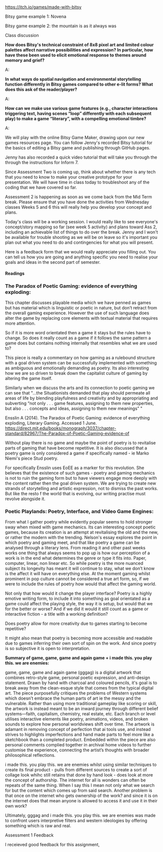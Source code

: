 

https://itch.io/games/made-with-bitsy


Bitsy game example 1: Novena




Bitsy game example 2: the mountain is as it always was



Class discussion

**How does Bitsy's technical constraint of 8x8 pixel art and limited colour palettes affect narrative possibilities and expression? In particular, how have these been used to elicit emotional response to themes around memory and grief?**

A: 


**In what ways do spatial navigation and environmental storytelling function differently in Bitsy games compared to other e-lit forms? What does this ask of the reader/player?**

A: 

**How can we make use various game features (e.g., character interactions triggering text, having scenes “loop” differently with each subsequent play) to make a game “literary”, with a compelling emotional timbre?**

A: 


We will play with the online Bitsy Game Maker, drawing upon our new games resources page. You can follow Jenny's recorded Bitsy tutorial for the basics of editing a Bitsy game and publishing through GitHub pages.

Jenny has also recorded a quick video tutorial that will take you through the through the instructions for Inform 7.

Since Assessment Two is coming up, think about whether there is any tech that you need to know to make your creative prototype for your presentation. We will have time in class today to troubleshoot any of the coding that we have covered so far.

Assessment 2 is happening as soon as we come back from the Mid Term break. Please ensure that you have done the activities from Wednesday classes Weeks 5 and 6 this will really help you develop your concept and plans.

Today's class will be a working session. I would really like to see everyone's concept/story mapping so far (see week 5 activity) and plans toward Ass 2, including an achievable list of things to do over the break. Jenny and I won't be available for trouble shooting as we will be on leave so it's important you plan out what you need to do and contingencies for what you will present.

Here is a feedback form that we would really appreciate you filling out. You can tell us how you are going and anything specific you need to realise your goals and ideas in the second part of semester.

#### Readings

### **The Paradox of Poetic Gaming: evidence of everything exploding:** 

This chapter discusses playable media which we have penned as games but has material which is linguistic or poetic in nature, but don’t retract from the overall gaming experience. However the use of such language does alter the game by replacing core elements  with textual material that requires more attention. 

So if it is more word orientated then a game it stays but the rules have to change. So does it really count as a game if it follows the same pattern a game does but contains nothing internally that resembles what we are used to?

This piece is really a commentary on how gaming as a rulebound structure with a goal driven system can be successfully implemented with something as ambiguous and emotionally demanding as poetry. Its also interesting how we are so driven to break down the capitalist culture of gaming by altering the game itself.

Similarly when we discuss the arts and its connection to poetic gaming we can see that
"…the Situationists demanded that play should permeate all areas of life by blending playfulness and creativity and by appropriating and subverting “not only . . . game features, assigning to them new properties, but also . . . concepts and ideas, assigning to them new meanings” "

Ensslin A (2014). The Paradox of Poetic Gaming: evidence of everything exploding, Literary Gaming. Accessed 1 June. https://direct.mit.edu/books/monograph/3037/chapter-standard/82967/The-Paradox-of-Poetic-Gaming-evidence-of

Without play there is no game and maybe the point of poetry is to revitalise parts of gaming that have become repetitive. It is also discussed that a poetry game is only considered a game if specifically named - ie Marko Niemi's piece Stud poetry. 

For specifically Ensslin uses EoEE as a marker for this revolution. She believes that the existence of such games - poetry and gaming mechanics is not to ruin the gaming form but to have viewers engage more deeply with the content rather then the goal driven system. We are trying to create new strands of storytelling and artistic expression, not to dismiss the past works. But like the resto f the world that is evolving, our writing practise must revolve alongside it.

### **Poetic Playlands: Poetry, Interface, and Video Game Engines:**

From what I gather poetry while evidently popular seems to hold stronger sway when mixed with game mechanics. Its can interesting concept poetic games, because its creation is an attempt at revitalising the old and the new, or rather the modern with the trending. Nelson's essay explores the point in which poetry and gaming meet, and that like poetry a game can be analysed through a literary lens. From reading it and other past weeks works one thing that always seems to pop up is how our perception of a work is in the end what determines the genre or type it fits into. Paper, computer, linear, non linear etc. So while poetry is the more nuanced subject its longevity has meant it will continue to stay, what we don’t know is the affect it will have on everything else. At the moment gaming whilst prominent in pop culture cannot be considered a true art form, so, if we were to include the rules of poetry how would that affect the gaming world.

Not only that how would it change the player interface? Poetry is a highly emotive writing form, to include it into something as goal orientated as a game could affect the playing style, the way it is setup, but would that we for the better or worse? And if we did it would it still count as a game or interactive fiction - a title with a working definition?


Does poetry allow for more creativity due to games starting to become repetitive? 

It might also mean that poetry is becoming more accessible and readable due to games inferring their own sort of spin on the work. And since poetry is so subjective it is open to interpretation.

**Summary of game, game, game and again game + i made this. you play this. we are enemies:** 

game, game, game and again game (gggag) is a digital artwork that combines retro-style game, personal poetic expression, and anti-design statement. Drawn by hand with charcoal and coloured pencils, it's goal is to break away from the clean-esque style that comes from the typical  digital art. The piece purposefully critiques the problems of Western systems which doesn’t embrace the human parts of art ie the messy and the vulnerable.
Rather than using more traditional gameplay like scoring or skill, the artwork is instead meant to be an inward journey through different belief systems—faith, capitalism, chemistry, real estate, etc. Each branch or level utilises interactive elements like poetry, animations, videos, and broken sounds to explore how personal worldviews shift over time.
The artwork is adamant in removing concept of perfection that ai tools use, and instead strives to highlights imperfections and hand made parts to feel more like a sketchbook than a completed product. Embedded within the piece are also personal comments complied together  in archival home videos to further customise the experience, connecting the artist’s thoughts with broader philosophical reflections.

i made this. you play this. we are enemies whilst using similar techniques to create its final product - pulls from different sources to create a sort of collage look whihc still retains that done by hand look - does look at more the concept of authorship. The internet for all is wonders can often be repeats of the same thing. When I say this I mean not only what we search for but the content which comes up from said search. Another problem is that once on the internet who gets ownership of the work? and since it is on the internet does that mean anyone is allowed to access it and use it in their own work?

Ultimately, gggag and i made this. you play this. we are enemies was made to confront users interpretive filters and western ideologies by offering something which is raw and real. 


Assessment 1 Feedback 

I receieved good feedback for this assignment, 
